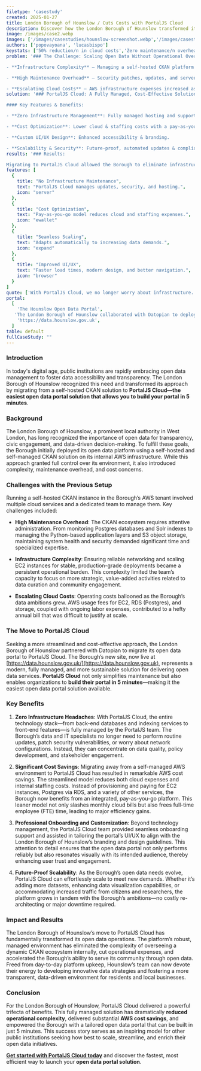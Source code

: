 ```yaml
---
filetype: 'casestudy'
created: 2025-01-27
title: London Borough of Hounslow / Cuts Costs with PortalJS Cloud
description: Discover how the London Borough of Hounslow transformed its open data management by migrating from self-hosted CKAN to PortalJS Cloud. Learn how to launch your open data portal in 5 minutes, reduce AWS costs, and boost data accessibility and civic engagement.
image: /images/case2.webp
images: ['/images/casestudies/hounslow-screenshot.webp','/images/casestudies/hounslow-search.webp','/images/casestudies/hounslow-dataset.webp','/images/casestudies/hounslow-groups.webp',]
authors: ['popovayoana', 'lucasbispo']
keystats: ['50% reduction/n in cloud costs','Zero maintenance/n overhead','Enhanced UI/UX/n & accessibility']
problem: '### The Challenge: Scaling Open Data Without Operational Overhead

- **Infrastructure Complexity** – Managing a self-hosted CKAN platform on AWS required significant resources and expertise.

- **High Maintenance Overhead** – Security patches, updates, and server management were consuming valuable IT bandwidth.

- **Escalating Cloud Costs** – AWS infrastructure expenses increased as data demands grew, making cost control a challenge.'
solution: '### PortalJS Cloud: A Fully Managed, Cost-Effective Solution

#### Key Features & Benefits:

- **Zero Infrastructure Management**: Fully managed hosting and support.

- **Cost Optimization**: Lower cloud & staffing costs with a pay-as-you-go model.

- **Custom UI/UX Design**: Enhanced accessibility & branding.

- **Scalability & Security**: Future-proof, automated updates & compliance.'
results: '### Results:

Migrating to PortalJS Cloud allowed the Borough to eliminate infrastructure maintenance, cut costs, and allocate resources more effectively. The open data portal remains accessible, reliable, and cost-efficient without requiring ongoing technical oversight.'
features: [
  {
    title: "No Infrastructure Maintenance",
    text: "PortalJS Cloud manages updates, security, and hosting.",
    icon: "server"
  },
  {
    title: "Cost Optimization",
    text: "Pay-as-you-go model reduces cloud and staffing expenses.",
    icon: "ewallet"
  },
  {
    title: "Seamless Scaling",
    text: "Adapts automatically to increasing data demands.",
    icon: "expand"
  },
  {
    title: "Improved UI/UX",
    text: "Faster load times, modern design, and better navigation.",
    icon: "browser"
  }
]
quote: ['With PortalJS Cloud, we no longer worry about infrastructure. We’ve cut costs and improved our platform’s usability for citizens and researchers alike.', '/images/casestudies/hounslow-logo.webp', 'London Borough of Hounslow' ]
portal:
  [
    'The Hounslow Open Data Portal',
   'The London Borough of Hounslow collaborated with Datopian to deploy a fully managed data portal leveraging the capabilities of PortalJS Cloud.',
    'https://data.hounslow.gov.uk',
  ]
table: default
fullCaseStudy: ""
---
```


### Introduction

In today's digital age, public institutions are rapidly embracing open data management to foster data accessibility and transparency. The London Borough of Hounslow recognized this need and transformed its approach by migrating from a self-hosted CKAN solution to **PortalJS Cloud—the easiest open data portal solution that allows you to build your portal in 5 minutes**.

### Background

The London Borough of Hounslow, a prominent local authority in West London, has long recognized the importance of open data for transparency, civic engagement, and data-driven decision-making. To fulfill these goals, the Borough initially deployed its open data platform using a self-hosted and self-managed CKAN solution on its internal AWS infrastructure. While this approach granted full control over its environment, it also introduced complexity, maintenance overhead, and cost concerns.

### Challenges with the Previous Setup

Running a self-hosted CKAN instance in the Borough’s AWS tenant involved multiple cloud services and a dedicated team to manage them. Key challenges included:

- **High Maintenance Overhead**: The CKAN ecosystem requires attentive administration. From monitoring Postgres databases and Solr indexes to managing the Python-based application layers and S3 object storage, maintaining system health and security demanded significant time and specialized expertise.

- **Infrastructure Complexity**: Ensuring reliable networking and scaling EC2 instances for stable, production-grade deployments became a persistent operational burden. This complexity limited the team’s capacity to focus on more strategic, value-added activities related to data curation and community engagement.

- **Escalating Cloud Costs**: Operating costs ballooned as the Borough’s data ambitions grew. AWS usage fees for EC2, RDS (Postgres), and storage, coupled with ongoing labor expenses, contributed to a hefty annual bill that was difficult to justify at scale.

### The Move to PortalJS Cloud

Seeking a more streamlined and cost-effective approach, the London Borough of Hounslow partnered with Datopian to migrate its open data portal to PortalJS Cloud. The Borough’s new site, now live at [https://data.hounslow.gov.uk/](https://data.hounslow.gov.uk), represents a modern, fully managed, and more sustainable solution for delivering open data services. **PortalJS Cloud** not only simplifies maintenance but also enables organizations to **build their portal in 5 minutes**—making it the easiest open data portal solution available.

### Key Benefits

1. **Zero Infrastructure Headaches**:
   With PortalJS Cloud, the entire technology stack—from back-end databases and indexing services to front-end features—is fully managed by the PortalJS team. The Borough’s data and IT specialists no longer need to perform routine updates, patch security vulnerabilities, or worry about network configurations. Instead, they can concentrate on data quality, policy development, and stakeholder engagement.

2. **Significant Cost Savings**:
   Migrating away from a self-managed AWS environment to PortalJS Cloud has resulted in remarkable AWS cost savings. The streamlined model reduces both cloud expenses and internal staffing costs. Instead of provisioning and paying for EC2 instances, Postgres via RDS, and a variety of other services, the Borough now benefits from an integrated, pay-as-you-go platform. This leaner model not only slashes monthly cloud bills but also frees full-time employee (FTE) time, leading to major efficiency gains.


3. **Professional Onboarding and Customization**:
   Beyond technology management, the PortalJS Cloud team provided seamless onboarding support and assisted in tailoring the portal’s UI/UX to align with the London Borough of Hounslow’s branding and design guidelines. This attention to detail ensures that the open data portal not only performs reliably but also resonates visually with its intended audience, thereby enhancing user trust and engagement.

4. **Future-Proof Scalability**:
   As the Borough’s open data needs evolve, PortalJS Cloud can effortlessly scale to meet new demands. Whether it’s adding more datasets, enhancing data visualization capabilities, or accommodating increased traffic from citizens and researchers, the platform grows in tandem with the Borough’s ambitions—no costly re-architecting or major downtime required.

### Impact and Results

The London Borough of Hounslow’s move to PortalJS Cloud has fundamentally transformed its open data operations. The platform’s robust, managed environment has eliminated the complexity of overseeing a dynamic CKAN ecosystem internally, cut operational expenses, and accelerated the Borough’s ability to serve its community through open data. Freed from day-to-day platform upkeep, Hounslow’s team can now devote their energy to developing innovative data strategies and fostering a more transparent, data-driven environment for residents and local businesses.

### Conclusion

For the London Borough of Hounslow, PortalJS Cloud delivered a powerful trifecta of benefits. This fully managed solution has dramatically **reduced operational complexity**, delivered substantial **AWS cost savings**, and empowered the Borough with a tailored open data portal that can be built in just 5 minutes. This success story serves as an inspiring model for other public institutions seeking how best to scale, streamline, and enrich their open data initiatives.

**[Get started with PortalJS Cloud today](https://cloud.portaljs.com)** and discover the fastest, most efficient way to launch your **open data portal solution**.